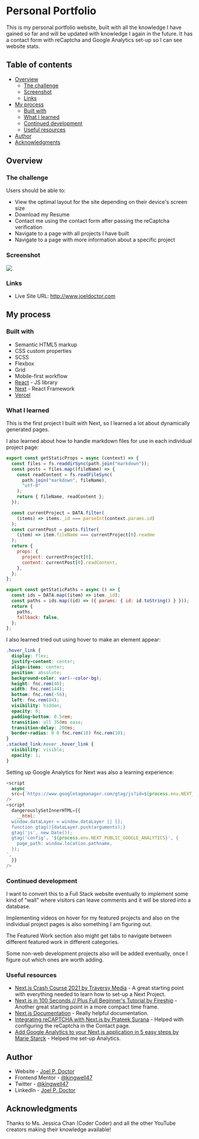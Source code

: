 # Personal Portfolio

This is my personal portfolio website, built with all the knowledge I have gained so far and will be updated with knowledge I again in the future. It has a contact form with reCaptcha and Google Analytics set-up so I can see website stats.

## Table of contents

- [Overview](#overview)
  - [The challenge](#the-challenge)
  - [Screenshot](#screenshot)
  - [Links](#links)
- [My process](#my-process)
  - [Built with](#built-with)
  - [What I learned](#what-i-learned)
  - [Continued development](#continued-development)
  - [Useful resources](#useful-resources)
- [Author](#author)
- [Acknowledgments](#acknowledgments)

## Overview

### The challenge

Users should be able to:

- View the optimal layout for the site depending on their device's screen size
- Download my Resume
- Contact me using the contact form after passing the reCaptcha verification
- Navigate to a page with all projects I have built
- Navigate to a page with more information about a specific project

### Screenshot

![](./screenshot.jpeg)

### Links

- Live Site URL: http://www.joeldoctor.com

## My process

### Built with

- Semantic HTML5 markup
- CSS custom properties
- SCSS
- Flexbox
- Grid
- Mobile-first workflow
- [React](https://reactjs.org/) - JS library
- [Next](https://nextjs.org/) - React Framework
- [Vercel](https://vercel.com/)

### What I learned

This is the first project I built with Next, so I learned a lot about dynamically generated pages.

I also learned about how to handle markdown files for use in each individual project page:

```js
export const getStaticProps = async (context) => {
  const files = fs.readdirSync(path.join("markdown"));
  const posts = files.map((fileName) => {
    const readContent = fs.readFileSync(
      path.join("markdown", fileName),
      "utf-8"
    );
    return { fileName, readContent };
  });

  const currentProject = DATA.filter(
    (items) => items._id === parseInt(context.params.id)
  );
  const currentPost = posts.filter(
    (item) => item.fileName === currentProject[0].readme
  );
  return {
    props: {
      project: currentProject[0],
      content: currentPost[0].readContent,
    },
  };
};

export const getStaticPaths = async () => {
  const ids = DATA.map((item) => item._id);
  const paths = ids.map((id) => ({ params: { id: id.toString() } }));
  return {
    paths,
    fallback: false,
  };
};
```

I also learned tried out using hover to make an element appear:

```scss
.hover_link {
  display: flex;
  justify-content: center;
  align-items: center;
  position: absolute;
  background-color: var(--color-bg);
  height: fnc.rem(40);
  width: fnc.rem(144);
  bottom: fnc.rem(-56);
  left: fnc.rem(84);
  visibility: hidden;
  opacity: 0;
  padding-bottom: 0.5rem;
  transition: all 350ms ease;
  transition-delay: 200ms;
  border-radius: 0 0 fnc.rem(10) fnc.rem(10);
}
.stacked_link:hover .hover_link {
  visibility: visible;
  opacity: 1;
}
```

Setting up Google Analytics for Next was also a learning experience:

```js
<script
  async
  src={`https://www.googletagmanager.com/gtag/js?id=${process.env.NEXT_PUBLIC_GOOGLE_ANALYTICS}`}
/>
<script
  dangerouslySetInnerHTML={{
    __html: `
  window.dataLayer = window.dataLayer || [];
  function gtag(){dataLayer.push(arguments);}
  gtag('js', new Date());
  gtag('config', '${process.env.NEXT_PUBLIC_GOOGLE_ANALYTICS}', {
    page_path: window.location.pathname,
  });
`,
  }}
/>
```

### Continued development

I want to convert this to a Full Stack website eventually to implement some kind of "wall" where visitors can leave comments and it will be stored into a database.

Implementing videos on hover for my featured projects and also on the individual project pages is also something I am figuring out.

The Featured Work section also might get tabs to navigate between different featured work in different categories.

Some non-web development projects also will be added eventually, once I figure out which ones are worth adding.

### Useful resources

- [Next.js Crash Course 2021 by Traversy Media](https://youtu.be/mTz0GXj8NN0) - A great starting point with everything needed to learn how to set-up a Next Project.
- [Next.js in 100 Seconds // Plus Full Beginner's Tutorial by Fireship](https://youtu.be/Sklc_fQBmcs) - Another great starting point in a more compact time frame.
- [Next.js Documentation](https://nextjs.org/docs) - Really helpful documentation.
- [Integrating reCAPTCHA with Next.js by Prateek Surana](https://prateeksurana.me/blog/integrating-recaptcha-with-next) - Helped with configuring the reCaptcha in the Contact page.
- [Add Google Analytics to your Next.js application in 5 easy steps by Marie Starck](https://mariestarck.com/add-google-analytics-to-your-next-js-application-in-5-easy-steps/) - Helped me set-up Analytics.

## Author

- Website - [Joel P. Doctor](https://www.joeldoctor.com)
- Frontend Mentor - [@kingwell47](https://www.frontendmentor.io/profile/kingwell47)
- Twitter - [@kingwell47](https://www.twitter.com/kingwell47)
- LinkedIn - [Joel P. Doctor](https://www.linkedin.com/in/joel-d-05854919/)

## Acknowledgments

Thanks to Ms. Jessica Chan (Coder Coder) and all the other YouTube creators making their knowledge available!
